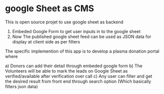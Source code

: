 # google Sheet as CMS

This is open source projet to use google sheet as backend

1. Embeded Google Form to get user inputs in to the google sheet
2. Now The published google sheet feed can be used as JSON data for display at client side as per filters

The specific implemention of this app is to develop a plasma donation portal where 

a) Donors can add their detail through embeded google form
b) The Volunteers will be able to mark the leads on Google Sheet as verified/available after verification over call
c) Any user can filter and get the desired result from front end through search option (Which basically filters json data)
